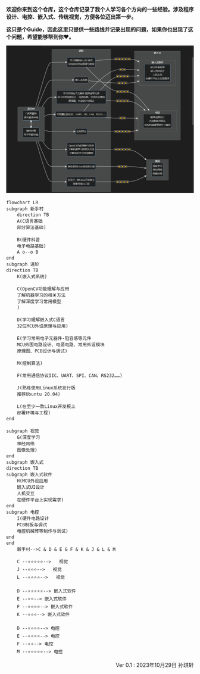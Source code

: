 **欢迎你来到这个仓库，这个仓库记录了我个人学习各个方向的一些经验。涉及程序设计、电控、嵌入式、传统视觉，方便各位迈出第一步。**

**这只是个Guide，因此这里只提供一些路线并记录出现的问题，如果你也出现了这个问题，希望能够帮到你❤。**

![Alt text](Ver0.1.png)
``` mermaid
flowchart LR
subgraph 新手村
    direction TB
    A(C语言基础
    部分算法基础)

    B(硬件科普
    电子电路基础)
    A o--o B
end
subgraph 进阶
direction TB
    K(嵌入式系统)
    
    C(OpenCV功能理解与应用
    了解机器学习的相关方法
    了解深度学习常用模型
    )

    D(学习理解嵌入式C语言
    32位MCU外设原理与应用)

    E(学习常用电子元器件-阻容感等元件
    MCU外围电路设计、电源电路、常用外设模块
    原理图、PCB设计与调试)
    
    M(控制算法)

    F(常用通信协议IIC、UART、SPI、CAN、RS232……)

    J(熟练使用Linux系统发行版
    推荐Ubuntu 20.04)

    L(在至少一款Linux开发板上
    部署环境与工程)
end

subgraph 视觉
    G(深度学习
    神经网络
    图像处理)
end
subgraph 嵌入式
direction TB
subgraph 嵌入式软件
    H(MCU外设应用
    嵌入式UI设计
    人机交互
    在硬件平台上实现需求)
end
subgraph 电控
    I(硬件电路设计
    PCB制板与调试
    电控机械臂等制作与调试)
end
end
    新手村-->C & D & E & F & K & J & L & M

    C --⭐⭐⭐⭐⭐-->   视觉
    J --⭐⭐⭐-->   视觉
    L --⭐⭐⭐⭐-->   视觉

    D --⭐⭐⭐⭐⭐--> 嵌入式软件
    E --⭐⭐--> 嵌入式软件
    F --⭐⭐⭐⭐--> 嵌入式软件
    K --⭐⭐⭐--> 嵌入式软件

    D --⭐⭐⭐⭐--> 电控
    E --⭐⭐⭐⭐--> 电控
    F --⭐⭐--> 电控
    M --⭐⭐⭐⭐⭐--> 电控
```

<div style="text-align: right;">Ver 0.1 : 2023年10月29日 孙琪轩</div>
